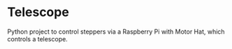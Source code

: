 # Telescope
Python project to control steppers via a Raspberry Pi with Motor Hat, which controls a telescope.

